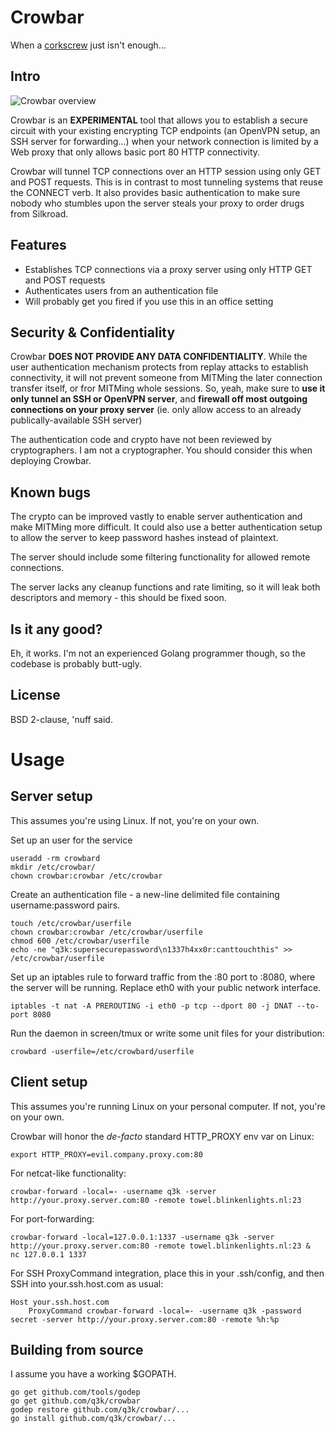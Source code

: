 Crowbar
=======

When a [corkscrew](http://www.agroman.net/corkscrew/) just isn't enough...

Intro
-----

![Crowbar overview](http://q3k.org/crowbar-overview.png)

Crowbar is an **EXPERIMENTAL** tool that allows you to establish a secure circuit with your existing encrypting TCP endpoints (an OpenVPN setup, an SSH server for forwarding...) when your network connection is limited by a Web proxy that only allows basic port 80 HTTP connectivity.

Crowbar will tunnel TCP connections over an HTTP session using only GET and POST requests. This is in contrast to most tunneling systems that reuse the CONNECT verb. It also provides basic authentication to make sure nobody who stumbles upon the server steals your proxy to order drugs from Silkroad.

Features
--------

 - Establishes TCP connections via a proxy server using only HTTP GET and POST requests
 - Authenticates users from an authentication file
 - Will probably get you fired if you use this in an office setting

Security & Confidentiality
--------------------------

Crowbar **DOES NOT PROVIDE ANY DATA CONFIDENTIALITY**. While the user authentication mechanism protects from replay attacks to establish connectivity, it will not prevent someone from MITMing the later connection transfer itself, or fror MITMing whole sessions. So, yeah, make sure to **use it only tunnel an SSH or OpenVPN server**, and **firewall off most outgoing connections on your proxy server** (ie. only allow access to an already publically-available SSH server)

The authentication code and crypto have not been reviewed by cryptographers. I am not a cryptographer. You should consider this when deploying Crowbar.

Known bugs
----------

The crypto can be improved vastly to enable server authentication and make MITMing more difficult. It could also use a better authentication setup to allow the server to keep password hashes instead of plaintext.

The server should include some filtering functionality for allowed remote connections.

The server lacks any cleanup functions and rate limiting, so it will leak both descriptors and memory - this should be fixed soon.

Is it any good?
---------------

Eh, it works. I'm not an experienced Golang programmer though, so the codebase is probably butt-ugly.

License
-------

BSD 2-clause, 'nuff said.

Usage
=====

Server setup
------------

This assumes you're using Linux. If not, you're on your own.

Set up an user for the service

    useradd -rm crowbard
    mkdir /etc/crowbar/
    chown crowbar:crowbar /etc/crowbar

Create an authentication file - a new-line delimited file containing username:password pairs.

    touch /etc/crowbar/userfile
    chown crowbar:crowbar /etc/crowbar/userfile
    chmod 600 /etc/crowbar/userfile
    echo -ne "q3k:supersecurepassword\n1337h4xx0r:canttouchthis" >> /etc/crowbar/userfile

Set up an iptables rule to forward traffic from the :80 port to :8080, where the server will be running. Replace eth0 with your public network interface.

    iptables -t nat -A PREROUTING -i eth0 -p tcp --dport 80 -j DNAT --to-port 8080

Run the daemon in screen/tmux or write some unit files for your distribution:

    crowbard -userfile=/etc/crowbard/userfile

Client setup
------------

This assumes you're running Linux on your personal computer. If not, you're on your own.

Crowbar will honor the _de-facto_ standard HTTP\_PROXY env var on Linux:

    export HTTP_PROXY=evil.company.proxy.com:80

For netcat-like functionality:

    crowbar-forward -local=- -username q3k -server http://your.proxy.server.com:80 -remote towel.blinkenlights.nl:23

For port-forwarding:


    crowbar-forward -local=127.0.0.1:1337 -username q3k -server http://your.proxy.server.com:80 -remote towel.blinkenlights.nl:23 &
    nc 127.0.0.1 1337


For SSH ProxyCommand integration, place this in your .ssh/config, and then SSH into your.ssh.host.com as usual:

    Host your.ssh.host.com
        ProxyCommand crowbar-forward -local=- -username q3k -password secret -server http://your.proxy.server.com:80 -remote %h:%p 

Building from source
--------------------

I assume you have a working $GOPATH.

    go get github.com/tools/godep
    go get github.com/q3k/crowbar
    godep restore github.com/q3k/crowbar/...
    go install github.com/q3k/crowbar/...

